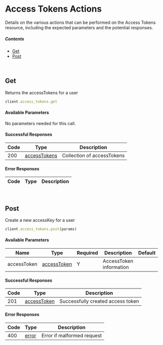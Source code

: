 # Access Tokens Actions

Details on the various actions that can be performed on the
Access Tokens resource, including the expected
parameters and the potential responses.

##### Contents

*   [Get](#get)
*   [Post](#post)

<br/>

## Get

Returns the accessTokens for a user

```ruby
client.access_tokens.get
```

#### Available Parameters

No parameters needed for this call.

#### Successful Responses

| Code | Type | Description |
| ---- | ---- | ----------- |
| 200 | [accessTokens](_schemas.md#accesstokens) | Collection of accessTokens |

#### Error Responses

| Code | Type | Description |
| ---- | ---- | ----------- |

<br/>

## Post

Create a new accessKey for a user

```ruby
client.access_tokens.post(params)
```

#### Available Parameters

| Name | Type | Required | Description | Default |
| ---- | ---- | -------- | ----------- | ------- |
| accessToken | [accessToken](_schemas.md#accesstoken) | Y | AccessToken information |  |

#### Successful Responses

| Code | Type | Description |
| ---- | ---- | ----------- |
| 201 | [accessToken](_schemas.md#accesstoken) | Successfully created access token |

#### Error Responses

| Code | Type | Description |
| ---- | ---- | ----------- |
| 400 | [error](_schemas.md#error) | Error if malformed request |
